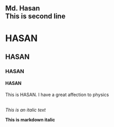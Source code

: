<!--markdown tutorial --> 
Md. Hasan<br>
This is second line 
---

# HASAN

## HASAN

### HASAN

#### HASAN 

<p> This is HASAN. I have a great affection to physics </p> <br> 
<i> This is an italic text </i>


__This is markdown italic__
